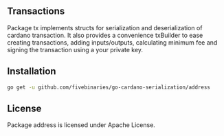 ## Transactions

Package tx implements structs for serialization and deserialization of cardano transaction. It also provides a convenience txBuilder to ease creating transactions, adding inputs/outputs, calculating minimum fee and signing the transaction using a your private key.

## Installation

```bash
go get -u github.com/fivebinaries/go-cardano-serialization/address
```

## License

Package address is licensed under Apache License.
